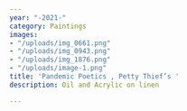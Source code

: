 ```yaml
---
year: "-2021-"
category: Paintings
images:
- "/uploads/img_0661.png"
- "/uploads/img_0943.png"
- "/uploads/img_1876.png"
- "/uploads/image-1.png"
title: 'Pandemic Poetics , Petty Thief’s '
description: Oil and Acrylic on linen

---
```

